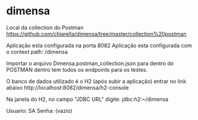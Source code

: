 # dimensa


Local da collection do Postman
https://github.com/chiarella/dimensa/tree/master/collection%20postman

Aplicação esta configurada na porta 8082
Aplicação esta configurada com o context path: /dimensa

Importar o arquivo Dimensa.postman_collection.json para dentro do POSTMAN
dentro tem todos os endpoints para os testes.

O banco de dados utilizado é o H2 (após subir a aplicação)
entrar no link abaixo
http://localhost:8082/dimensa/h2-console


Na janela do H2, no campo "JDBC URL" digite: 
jdbc:h2:~/dimensa

Usuario: SA
Senha: (vazio)
